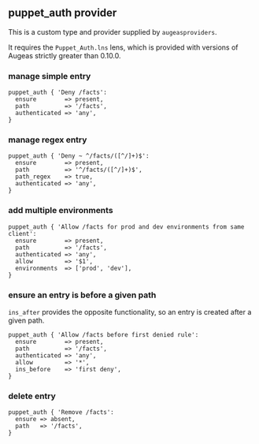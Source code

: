 ## puppet_auth provider

This is a custom type and provider supplied by `augeasproviders`.

It requires the `Puppet_Auth.lns` lens, which is provided with versions of Augeas strictly greater than 0.10.0.

### manage simple entry

    puppet_auth { 'Deny /facts':
      ensure        => present,
      path          => '/facts',
      authenticated => 'any',
    }

### manage regex entry

    puppet_auth { 'Deny ~ ^/facts/([^/]+)$':
      ensure        => present,
      path          => '^/facts/([^/]+)$',
      path_regex    => true,
      authenticated => 'any',
    }

### add multiple environments

    puppet_auth { 'Allow /facts for prod and dev environments from same client':
      ensure        => present,
      path          => '/facts',
      authenticated => 'any',
      allow         => '$1',
      environments  => ['prod', 'dev'],
    }

### ensure an entry is before a given path

`ins_after` provides the opposite functionality, so an entry is created after a
given path.

    puppet_auth { 'Allow /facts before first denied rule':
      ensure        => present,
      path          => '/facts',
      authenticated => 'any',
      allow         => '*',
      ins_before    => 'first deny',
    }

### delete entry

    puppet_auth { 'Remove /facts':
      ensure => absent,
      path   => '/facts',
    }
